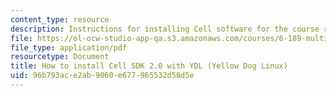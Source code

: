 ```yaml
---
content_type: resource
description: Instructions for installing Cell software for the course recitations.
file: https://ol-ocw-studio-app-qa.s3.amazonaws.com/courses/6-189-multicore-programming-primer-january-iap-2007/96b793ace2ab9060e677965532d58d5e_cell_sdk.pdf
file_type: application/pdf
resourcetype: Document
title: How to install Cell SDK 2.0 with YDL (Yellow Dog Linux)
uid: 96b793ac-e2ab-9060-e677-965532d58d5e
---
```

